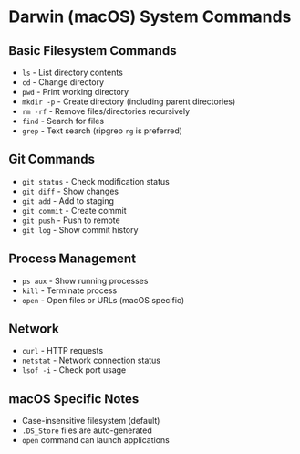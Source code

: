 # Darwin (macOS) System Commands

## Basic Filesystem Commands
- `ls` - List directory contents
- `cd` - Change directory
- `pwd` - Print working directory
- `mkdir -p` - Create directory (including parent directories)
- `rm -rf` - Remove files/directories recursively
- `find` - Search for files
- `grep` - Text search (ripgrep `rg` is preferred)

## Git Commands
- `git status` - Check modification status
- `git diff` - Show changes
- `git add` - Add to staging
- `git commit` - Create commit
- `git push` - Push to remote
- `git log` - Show commit history

## Process Management
- `ps aux` - Show running processes
- `kill` - Terminate process
- `open` - Open files or URLs (macOS specific)

## Network
- `curl` - HTTP requests
- `netstat` - Network connection status
- `lsof -i` - Check port usage

## macOS Specific Notes
- Case-insensitive filesystem (default)
- `.DS_Store` files are auto-generated
- `open` command can launch applications